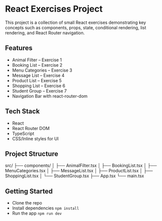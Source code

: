 # React Exercises Project

This project is a collection of small React exercises demonstrating key concepts such as components, props, state, conditional rendering, list rendering, and React Router navigation.

## Features

- Animal Filter – Exercise 1
- Booking List – Exercise 2
- Menu Categories – Exercise 3
- Message List – Exercise 4
- Product List – Exercise 5
- Shopping List – Exercise 6
- Student Group – Exercise 7
- Navigation Bar with react-router-dom

## Tech Stack
- React
- React Router DOM
- TypeScript 
- CSS/Inline styles for UI

## Project Structure
src/
 ├── components/
 │    ├── AnimalFilter.tsx
 │    ├── BookingList.tsx
 │    ├── MenuCategories.tsx
 │    ├── MessageList.tsx
 │    ├── ProductList.tsx
 │    ├── ShoppingList.tsx
 │    └── StudentGroup.tsx
 ├── App.tsx
 └── main.tsx

## Getting Started

- Clone the repo
- Install dependencies
```npm install```
- Run the app
```npm run dev```